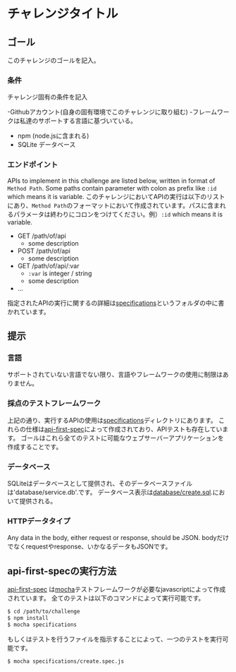 # チャレンジタイトル

## ゴール

このチャレンジのゴールを記入。

### 条件
チャレンジ固有の条件を記入

-Githubアカウント(自身の固有環境でこのチャレンジに取り組む)
-フレームワークは私達のサポートする言語に基づいている。
- npm (node.jsに含まれる)
- SQLite データベース
 
### エンドポイント
APIs to implement in this challenge are listed below, written in format of `Method Path`. Some paths contain parameter with colon as prefix like `:id` which means it is variable.
このチャレンジにおいてAPIの実行は以下のリストにあり、`Method Path`のフォーマットにおいて作成されています。パスに含まれるパラメータは終わりにコロンをつけてください。例）`:id` which means it is variable.
- GET /path/of/api
    - some description
- POST /path/of/api
    - some description
- GET /path/of/api/:var
    - `:var` is integer / string
    - some description
- ...

指定されたAPIの実行に関するの詳細は[specifications](specifications)というフォルダの中に書かれています。

## 提示

### 言語
サポートされていない言語でない限り、言語やフレームワークの使用に制限はありません。

### 採点のテストフレームワーク
上記の通り、実行するAPIの使用は[specifications](specifications)ディレクトリにあります。
これらの仕様は[api-first-spec]によって作成されており、APIテストも存在しています。
ゴールはこれら全てのテストに可能なウェブサーバーアプリケーションを作成することです。

### データベース
SQLiteはデータベースとして提供され、そのデータベースファイルは'database/service.db'.です。
データベース表示は[database/create.sql](database/create.sql).において提供される。
### HTTPデータタイプ
Any data in the body, either request or response, should be JSON.
bodyだけでなくrequestやresponse、いかなるデータもJSONです。

## api-first-specの実行方法
[api-first-spec] は[mocha]テストフレームワークが必要なjavascriptによって作成されています。
 全てのテストは以下のコマンドによって実行可能です。

 ```bash
 $ cd /path/to/challenge
 $ npm install
 $ mocha specifications
 ```   
 
 もしくはテストを行うファイルを指示することによって、一つのテストを実行可能です。
 ```bash
 $ mocha specifications/create.spec.js
 ```
 
 [api-first-spec]: https://github.com/shunjikonishi/api-first-spec
 [mocha]: http://mochajs.org
